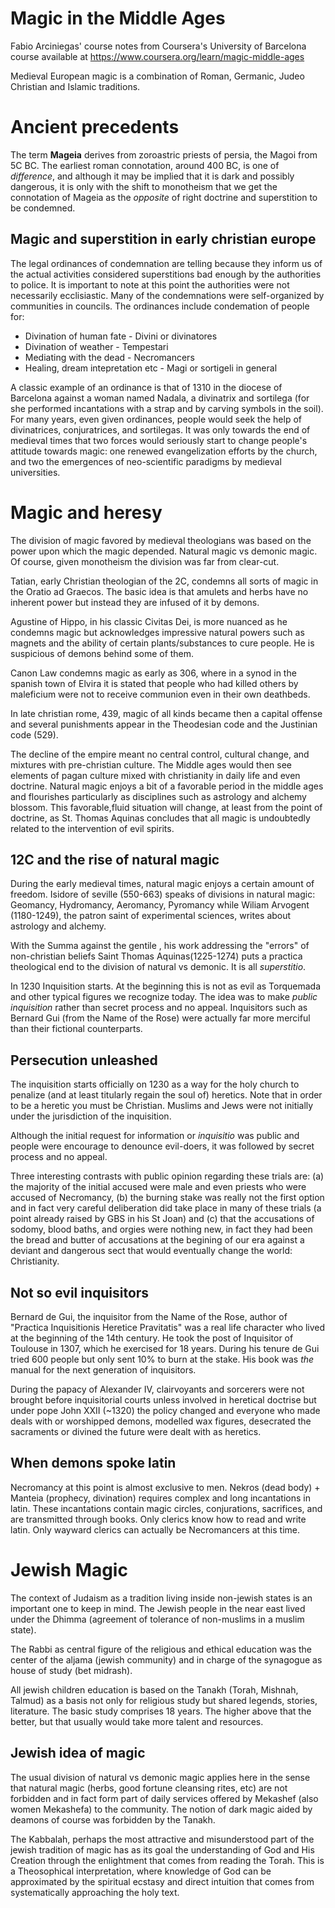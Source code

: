 # Magic in the Middle Ages

Fabio Arciniegas' course notes from Coursera's University of Barcelona course available at https://www.coursera.org/learn/magic-middle-ages

Medieval European magic is a combination of Roman, Germanic, Judeo Christian and Islamic traditions.

# Ancient precedents

The term **Mageia** derives from zoroastric priests of persia, the Magoi from 5C BC. The earliest roman connotation, around 400 BC, is one of _difference_, and although it may be implied that it is dark and possibly dangerous, it is only with the shift to monotheism that we get the connotation of Mageia as the _opposite_ of right doctrine and superstition to be condemned.

## Magic and superstition in early christian europe

The legal ordinances of condemnation are telling because they inform us of the actual activities considered superstitions bad enough by the authorities to police. It is important to note at this point the authorities were not necessarily ecclisiastic. Many of the condemnations were self-organized by communities in councils. The ordinances include condemation of people for:

 - Divination of human fate - Divini or divinatores
 - Divination of weather    - Tempestari
 - Mediating with the dead  - Necromancers
 - Healing, dream intepretation etc - Magi or sortigeli in general
 
A classic example of an ordinance is that of 1310 in the diocese of Barcelona against a woman named Nadala, a divinatrix and sortilega (for she performed incantations with a strap and by carving symbols in the soil). For many years, even given ordinances, people would seek the help of divinatrices, conjuratrices, and sortilegas. It was only towards the end of medieval times that two forces would seriously start to change people's attitude towards magic: one renewed evangelization efforts by the church, and two the emergences of neo-scientific paradigms by medieval universities.

# Magic and heresy

The division of magic favored by medieval theologians was based on the power upon which the magic depended. Natural magic vs demonic magic. Of course, given monotheism the division was far from clear-cut.

Tatian, early Christian theologian of the 2C, condemns all sorts of magic in the Oratio ad Graecos. The basic idea is that amulets and herbs have no inherent power but instead they are infused of it by demons. 

Agustine of Hippo, in his classic Civitas Dei, is more nuanced as he condemns magic but acknowledges impressive natural powers such as magnets and the ability of certain plants/substances to cure people. He is suspicious of demons behind some of them.

Canon Law condemns magic as early as 306, where in a synod in the spanish town of Elvira it is stated that people who had killed others by maleficium were not to receive communion even in their own deathbeds.

In late christian rome, 439,  magic of all kinds became then a capital offense and several punishments appear in the Theodesian code and the Justinian code (529). 

The decline of the empire meant no central control, cultural change, and mixtures with pre-christian culture. The Middle ages would then see elements of pagan culture mixed with christianity in daily life and even doctrine. Natural magic enjoys a bit of a favorable period in the middle ages and flourishes particularly as disciplines such as astrology and alchemy blossom. This favorable,fluid situation will change, at least from the point of doctrine, as St. Thomas Aquinas concludes that all magic is undoubtedly related to the intervention of evil spirits.

## 12C and the rise of natural magic

During the early medieval times, natural magic enjoys a certain amount of freedom. Isidore of seville (550-663) speaks of divisions in natural magic: Geomancy, Hydromancy, Aeromancy, Pyromancy while Wiliam Arvogent (1180-1249), the patron saint of experimental sciences, writes about astrology and alchemy.

With the Summa against the gentile , his work addressing the "errors" of non-christian beliefs Saint Thomas Aquinas(1225-1274) puts a practica theological end to the division of natural vs demonic. It is all *superstitio*. 

In 1230 Inquisition starts. At the beginning this is not as evil as Torquemada and other typical figures we recognize today. The idea was to make _public inquisition_ rather than secret process and no appeal. Inquisitors such as Bernard Gui (from the Name of the Rose) were actually far more merciful than their fictional counterparts.

## Persecution unleashed

The inquisition starts officially on 1230 as a way for the holy church to penalize (and at least titularly regain the soul of) heretics. Note that in order to be a heretic you must be Christian. Muslims and Jews were not initially under the jurisdiction of the inquisition.  

Although the initial request for information or _inquisitio_ was public and people were encourage to denounce evil-doers, it was followed by secret process and no appeal.

Three interesting contrasts with public opinion regarding these trials are: (a) the majority of the initial accused were male and even priests who were accused of Necromancy, (b) the burning stake was really not the first option and in fact very careful deliberation did take place in many of these trials (a point already raised by GBS in his St Joan) and (c) that the accusations of sodomy, blood baths, and orgies were nothing new, in fact they had been the bread and butter of accusations at the begining of our era against a deviant and dangerous sect that would eventually change the world: Christianity.

## Not so evil inquisitors

Bernard de Gui, the inquisitor from the Name of the Rose, author of "Practica Inquisitionis Heretice Pravitatis" was a real life character who lived at the beginning of the 14th century. He took the post of Inquisitor of Toulouse in 1307, which he exercised for 18 years. During his tenure de Gui tried 600 people but only sent 10% to burn at the stake.  His book was _the_ manual for the next generation of inquisitors.

During the papacy of Alexander IV, clairvoyants and sorcerers were not brought before inquisitorial courts unless involved in heretical doctrise but under pope John XXII (~1320) the policy changed and everyone who made deals with or worshipped demons, modelled wax figures, desecrated the sacraments or divined the future were dealt with as heretics.

## When demons spoke latin

Necromancy at this point is almost exclusive to men. Nekros (dead body) + Manteia (prophecy, divination) requires complex and long incantations in latin. These incantations contain magic circles, conjurations, sacrifices, and are transmitted through books. Only clerics know how to read and write latin. Only wayward clerics can actually be Necromancers at this time.


# Jewish Magic

The context of Judaism as a tradition living inside non-jewish states is an important one to keep in mind. The Jewish people in the near east lived under the Dhimma (agreement of tolerance of non-muslims in a muslim state). 

The Rabbi as central figure of the religious and ethical education was the center of the aljama (jewish community) and in charge of the synagogue as house of study (bet midrash).

All jewish children education is based on the Tanakh (Torah, Mishnah, Talmud) as a basis not only for religious study but shared legends, stories, literature. The basic study comprises 18 years. The higher above that the better, but that usually would take more talent and resources. 

## Jewish idea of magic

The usual division of natural vs demonic magic applies here in the sense that natural magic (herbs, good fortune cleansing rites, etc) are not forbidden and in fact form part of daily services offered by Mekashef (also women Mekashefa) to the community. The notion of dark magic aided by deamons of course was forbidden by the Tanakh.

The Kabbalah, perhaps the most attractive and misunderstood part of the jewish tradition of magic has as its goal the understanding of God and His Creation through the enlightment that comes from reading the Torah. This is a Theosophical interpretation, where knowledge of God can be approximated by the spiritual ecstasy and direct intuition that comes from systematically approaching the holy text.





